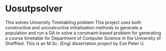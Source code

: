 # Uosutpsolver
This solves University Timetabling problem
This project uses both constructive and uncostructive initialisation methods to generate a population and run a GA to solve a constraint-based 
problem for generating a course timetable for Department of Computer Science in the University of Sheffiled.
This is an M.Sc. (Eng) dissertation project by Eze Peter U.
